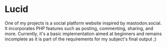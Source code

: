 # Lucid
One of my projects is a social platform website inspired by mastodon.social. It incorporates PHP features such as posting, commenting, sharing, and more. Currently, it's a basic implementation aimed at beginners and remains incomplete as it is part of the requirements for my subject's final output ;)

